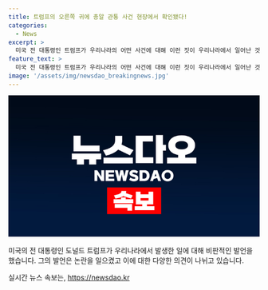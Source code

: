 ```yaml
---
title: 트럼프의 오른쪽 귀에 총알 관통 사건 현장에서 확인됐다!
categories:
  - News
excerpt: >
  미국 전 대통령인 트럼프가 우리나라의 어떤 사건에 대해 이런 짓이 우리나라에서 일어난 것 믿을 수 없어라고 발언했다. 트럼프의 발언으로 논란이 예상되고, 그의 발언이 우리나라에서 어떤 영향을 미칠지 관심이 쏠릴 전망이다.
feature_text: >
  미국 전 대통령인 트럼프가 우리나라의 어떤 사건에 대해 이런 짓이 우리나라에서 일어난 것 믿을 수 없어라고 발언했다. 트럼프의 발언으로 논란이 예상되고, 그의 발언이 우리나라에서 어떤 영향을 미칠지 관심이 쏠릴 전망이다.
image: '/assets/img/newsdao_breakingnews.jpg'
---
```


<p><img src="/assets/img/newsdao_breakingnews.jpg" alt="flaretime 속보" /></p>

<p data-ke-size="size16">미국의 전 대통령인 도널드 트럼프가 우리나라에서 발생한 일에 대해 비판적인 발언을 했습니다. 그의 발언은 논란을 일으켰고 이에 대한 다양한 의견이 나뉘고 있습니다.</p>
실시간 뉴스 속보는, <a href="https://newsdao.kr" rel="dofollow">https://newsdao.kr</a>


